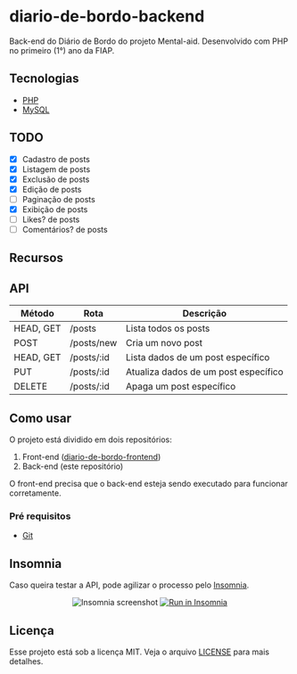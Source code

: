 # diario-de-bordo-backend
Back-end do Diário de Bordo do projeto Mental-aid. Desenvolvido com PHP no primeiro (1°) ano da FIAP.

## Tecnologias
- [PHP](https://www.php.net/)
- [MySQL](https://www.mysql.com/)

## TODO
- [x]  Cadastro de posts
- [x]  Listagem de posts
- [x]  Exclusão de posts
- [x]  Edição de posts
- [ ]  Paginação de posts
- [x]  Exibição de posts
- [ ]  Likes? de posts
- [ ]  Comentários? de posts

## Recursos

## API

| Método    | Rota       | Descrição                            |
| --------- | ---------- | ------------------------------------ |
| HEAD, GET | /posts     | Lista todos os posts                 |
| POST      | /posts/new | Cria um novo post                    |
| HEAD, GET | /posts/:id | Lista dados de um post específico    |
| PUT       | /posts/:id | Atualiza dados de um post específico |
| DELETE    | /posts/:id | Apaga um post específico             |

## Como usar
O projeto está dividido em dois repositórios:

1. Front-end ([diario-de-bordo-frontend](https://github.com/LosSantosBoys/diario-de-bordo-frontend))
2. Back-end (este repositório)

O front-end precisa que o back-end esteja sendo executado para funcionar corretamente.

### Pré requisitos
- [Git](https://git-scm.com)

## Insomnia
Caso queira testar a API, pode agilizar o processo pelo [Insomnia](https://insomnia.rest/).

<p align="center">
  <img src="Insomnia_screenshot.png" alt="Insomnia screenshot">
  <a href="Insomnia_API.json" target="_blank"><img src="https://insomnia.rest/images/run.svg" alt="Run in Insomnia"></a>
</p>

## Licença
Esse projeto está sob a licença MIT. Veja o arquivo [LICENSE](LICENSE) para mais detalhes.
